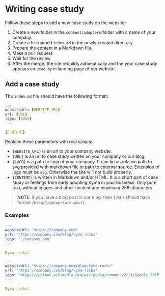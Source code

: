 # Writing case study

Follow these steps to add a new case study on the website:

1. Create a new folder in the `content/adopters` folder with a name of your company.
2. Create a file named `index.md` in the newly created directory.
3. Prepare the content in a Markdown file.
4. Make a pull request.
5. Wait for the review.
6. After the merge, the site rebuilds automatically and the your case study appears on `Used by` in landing page of our website.

## Add a case study

The `index.md` file should have the following format:

``` yaml
---
websiteUrl: {WEBSITE_URL}
url: {URL}
logo: {LOGO}
---

{CONTENT}
```

Replace these parameters with real values:

- `{WEBSITE_URL}` is an url to your company website.
- `{URL}` is an url to case study written on your company or our blog.
- `{LOGO}` is a path to logo of your company. It can be as relative path to svg provided with markdown file or path to external source. Extension of logo must be `svg`. Otherwise the site will not build properly.
- `{CONTENT}` is written in Markdown and/or HTML. It is a short part of case study or feelings from early adopting Kyma in your business. Only pure text, without images and other content and maximum 256 characters.

> **NOTE**: If you have a blog post in our blog, then `{URL}` should have format `/blog/{appropriate-post}`.

### Examples

``` yaml
---
websiteUrl: "https://company.com"
url: "https://company.com/blog/kyma-rocks"
logo: "./company.svg"
---

Kyma rocks!
```

``` yaml
---
websiteUrl: "https://company.com/blog/kyma-rocks"
url: "https://company.com/blog/kyma-rocks"
logo: "https://upload.wikimedia.org/wikipedia/commons/2/2f/Google_2015_logo.svg"
---

Kyma rocks!
```
